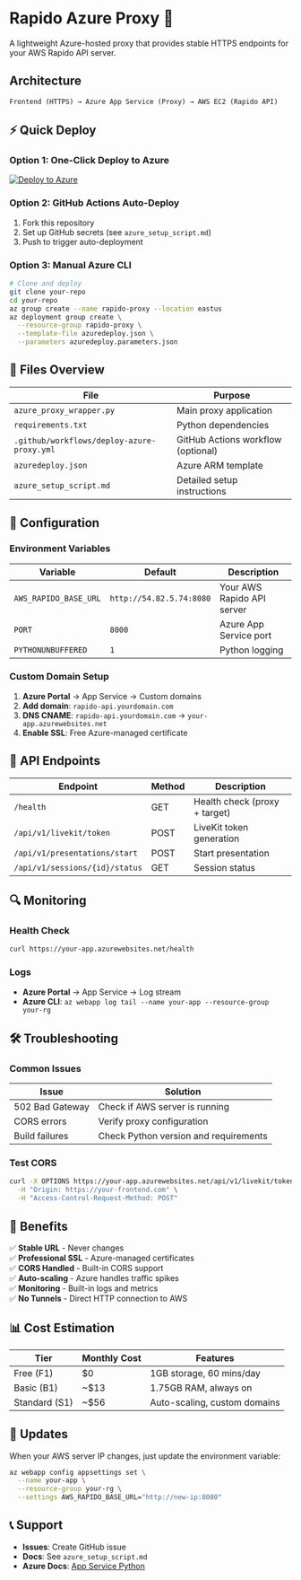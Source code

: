 # Rapido Azure Proxy 🚀

A lightweight Azure-hosted proxy that provides stable HTTPS endpoints for your AWS Rapido API server.

## Architecture

```
Frontend (HTTPS) → Azure App Service (Proxy) → AWS EC2 (Rapido API)
```

## ⚡ Quick Deploy

### Option 1: One-Click Deploy to Azure

[![Deploy to Azure](https://aka.ms/deploytoazurebutton)](https://portal.azure.com/#create/Microsoft.Template/uri/https%3A%2F%2Fraw.githubusercontent.com%2Fyour-username%2Fyour-repo%2Fmain%2Fazuredeploy.json)

### Option 2: GitHub Actions Auto-Deploy

1. Fork this repository
2. Set up GitHub secrets (see `azure_setup_script.md`)
3. Push to trigger auto-deployment

### Option 3: Manual Azure CLI

```bash
# Clone and deploy
git clone your-repo
cd your-repo
az group create --name rapido-proxy --location eastus
az deployment group create \
  --resource-group rapido-proxy \
  --template-file azuredeploy.json \
  --parameters azuredeploy.parameters.json
```

## 📁 Files Overview

| File | Purpose |
|------|---------|
| `azure_proxy_wrapper.py` | Main proxy application |
| `requirements.txt` | Python dependencies |
| `.github/workflows/deploy-azure-proxy.yml` | GitHub Actions workflow (optional) |
| `azuredeploy.json` | Azure ARM template |
| `azure_setup_script.md` | Detailed setup instructions |

## 🔧 Configuration

### Environment Variables

| Variable | Default | Description |
|----------|---------|-------------|
| `AWS_RAPIDO_BASE_URL` | `http://54.82.5.74:8080` | Your AWS Rapido API server |
| `PORT` | `8000` | Azure App Service port |
| `PYTHONUNBUFFERED` | `1` | Python logging |

### Custom Domain Setup

1. **Azure Portal** → App Service → Custom domains
2. **Add domain**: `rapido-api.yourdomain.com`
3. **DNS CNAME**: `rapido-api.yourdomain.com` → `your-app.azurewebsites.net`
4. **Enable SSL**: Free Azure-managed certificate

## 🚦 API Endpoints

| Endpoint | Method | Description |
|----------|--------|-------------|
| `/health` | GET | Health check (proxy + target) |
| `/api/v1/livekit/token` | POST | LiveKit token generation |
| `/api/v1/presentations/start` | POST | Start presentation |
| `/api/v1/sessions/{id}/status` | GET | Session status |

## 🔍 Monitoring

### Health Check
```bash
curl https://your-app.azurewebsites.net/health
```

### Logs
- **Azure Portal** → App Service → Log stream
- **Azure CLI**: `az webapp log tail --name your-app --resource-group your-rg`

## 🛠️ Troubleshooting

### Common Issues

| Issue | Solution |
|-------|----------|
| 502 Bad Gateway | Check if AWS server is running |
| CORS errors | Verify proxy configuration |
| Build failures | Check Python version and requirements |

### Test CORS
```bash
curl -X OPTIONS https://your-app.azurewebsites.net/api/v1/livekit/token \
  -H "Origin: https://your-frontend.com" \
  -H "Access-Control-Request-Method: POST"
```

## 🎯 Benefits

✅ **Stable URL** - Never changes  
✅ **Professional SSL** - Azure-managed certificates  
✅ **CORS Handled** - Built-in CORS support  
✅ **Auto-scaling** - Azure handles traffic spikes  
✅ **Monitoring** - Built-in logs and metrics  
✅ **No Tunnels** - Direct HTTP connection to AWS  

## 📊 Cost Estimation

| Tier | Monthly Cost | Features |
|------|--------------|----------|
| Free (F1) | $0 | 1GB storage, 60 mins/day |
| Basic (B1) | ~$13 | 1.75GB RAM, always on |
| Standard (S1) | ~$56 | Auto-scaling, custom domains |

## 🔄 Updates

When your AWS server IP changes, just update the environment variable:

```bash
az webapp config appsettings set \
  --name your-app \
  --resource-group your-rg \
  --settings AWS_RAPIDO_BASE_URL="http://new-ip:8080"
```

## 📞 Support

- **Issues**: Create GitHub issue
- **Docs**: See `azure_setup_script.md`
- **Azure Docs**: [App Service Python](https://docs.microsoft.com/en-us/azure/app-service/quickstart-python)
